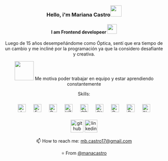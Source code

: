 <div align="center">
 
### Hello, i'm Mariana Castro<img src="https://media.giphy.com/media/hvRJCLFzcasrR4ia7z/giphy.gif" width="35px">
#### I am Frontend developeer <img src="https://media.giphy.com/media/WUlplcMpOCEmTGBtBW/giphy.gif" width="30">
Luego de 15 años desempeñándome como Óptica, sentí que era tiempo de un cambio y me incliné por la programación ya que la considero desafiante y creativa.

<img src="https://media.giphy.com/media/LnQjpWaON8nhr21vNW/giphy.gif" width="60"> Me motiva poder trabajar en equipo y estar aprendiendo constantemente


 
Skills:

 
<img style="margin: 10px" src="https://profilinator.rishav.dev/skills-assets/javascript-original.svg" alt="JavaScript" height="25" />  
<img style="margin: 10px" src="https://profilinator.rishav.dev/skills-assets/express-original-wordmark.svg" alt="Express.js" height="25" />  
<img style="margin: 10px" src="https://profilinator.rishav.dev/skills-assets/react-original-wordmark.svg" alt="React" height="25" />    
<img style="margin: 10px" src="https://profilinator.rishav.dev/skills-assets/html5-original-wordmark.svg" alt="HTML5" height="25" />  
<img style="margin: 10px" src="https://profilinator.rishav.dev/skills-assets/css3-original-wordmark.svg" alt="CSS3" height="25" />    
<img style="margin: 10px" src="https://profilinator.rishav.dev/skills-assets/git-scm-icon.svg" alt="Git" height="25" />  
<img style="margin: 10px" src="https://profilinator.rishav.dev/skills-assets/dartlang-icon.svg" alt="Dart" height="25" />    
<img style="margin: 10px" src="https://profilinator.rishav.dev/skills-assets/bootstrap-plain.svg" alt="Bootstrap" height="25" />    
<img style="margin: 10px" src="https://profilinator.rishav.dev/skills-assets/nodejs-original-wordmark.svg" alt="Node.js" height="25" />  
  
  
  
[<img src='https://cdn.jsdelivr.net/npm/simple-icons@3.0.1/icons/github.svg' alt='github' height='40'>](https://github.com//manacastro)  [<img src='https://cdn.jsdelivr.net/npm/simple-icons@3.0.1/icons/linkedin.svg' alt='linkedin' height='40'>](https://www.linkedin.com/in//marianabeatrizcastro/)  

📫 How to reach me: mb.castro17@gmail.com 


⭐️ From [@manacastro](https://github.com/manacastro)
